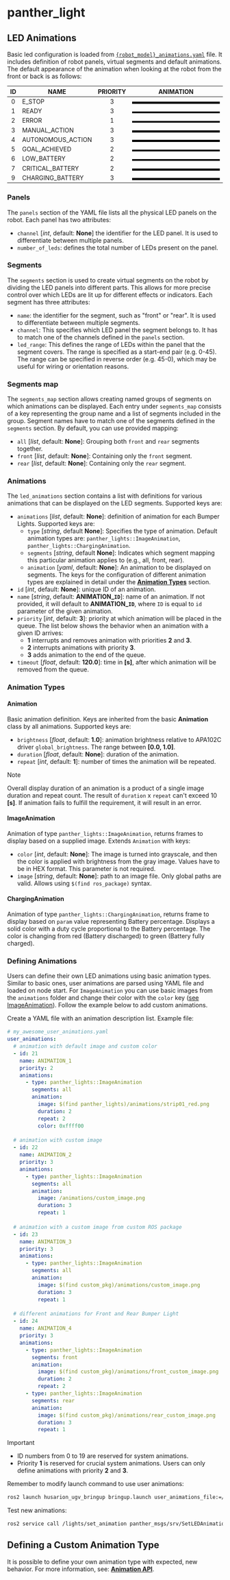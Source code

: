 # panther_light

## LED Animations

Basic led configuration is loaded from [`{robot_model}_animations.yaml`](config) file. It includes definition of robot panels, virtual segments and default animations. The default appearance of the animation when looking at the robot from the front or back is as follows:

|  ID   | NAME              | PRIORITY | ANIMATION                                          |
| :---: | ----------------- | :------: | -------------------------------------------------- |
|   0   | E_STOP            |    3     | ![E_STOP](.docs/E_STOP.webp)                       |
|   1   | READY             |    3     | ![READY](.docs/READY.webp)                         |
|   2   | ERROR             |    1     | ![ERROR](.docs/ERROR.webp)                         |
|   3   | MANUAL_ACTION     |    3     | ![MANUAL_ACTION](.docs/MANUAL_ACTION.webp)         |
|   4   | AUTONOMOUS_ACTION |    3     | ![AUTONOMOUS_ACTION](.docs/AUTONOMOUS_ACTION.webp) |
|   5   | GOAL_ACHIEVED     |    2     | ![GOAL_ACHIEVED](.docs/GOAL_ACHIEVED.webp)         |
|   6   | LOW_BATTERY       |    2     | ![LOW_BATTERY](.docs/LOW_BATTERY.webp)             |
|   7   | CRITICAL_BATTERY  |    2     | ![CRITICAL_BATTERY](.docs/CRITICAL_BATTERY.webp)   |
|   9   | CHARGING_BATTERY  |    3     | ![CHARGING_BATTERY](.docs/CHARGING_BATTERY.webp)   |

### Panels

The `panels` section of the YAML file lists all the physical LED panels on the robot. Each panel has two attributes:

- `channel` [*int*, default: **None**] the identifier for the LED panel. It is used to differentiate between multiple panels.
- `number_of_leds`: defines the total number of LEDs present on the panel.

### Segments

The `segments` section is used to create virtual segments on the robot by dividing the LED panels into different parts. This allows for more precise control over which LEDs are lit up for different effects or indicators. Each segment has three attributes:

- `name`: the identifier for the segment, such as "front" or "rear". It is used to differentiate between multiple segments.
- `channel`: This specifies which LED panel the segment belongs to. It has to match one of the channels defined in the `panels` section.
- `led_range`: This defines the range of LEDs within the panel that the segment covers. The range is specified as a start-end pair (e.g. 0-45). The range can be specified in reverse order (e.g. 45-0), which may be useful for wiring or orientation reasons.

### Segments map

The `segments_map` section allows creating named groups of segments on which animations can be displayed. Each entry under `segments_map` consists of a key representing the group name and a list of segments included in the group. Segment names have to match one of the segments defined in the `segments` section. By default, you can use provided mapping:

- `all` [*list*, default: **None**]: Grouping both `front` and `rear` segments together.
- `front` [*list*, default: **None**]: Containing only the `front` segment.
- `rear` [*list*, default: **None**]: Containing only the `rear` segment.

### Animations

The `led_animations` section contains a list with definitions for various animations that can be displayed on the LED segments. Supported keys are:

- `animations` [*list*, default: **None**]: definition of animation for each Bumper Lights. Supported keys are:
  - `type` [*string*, default **None**]: Specifies the type of animation. Default animation types are: `panther_lights::ImageAnimation`, `panther_lights::ChargingAnimation`.
  - `segments` [*string*, default **None**]: Indicates which segment mapping this particular animation applies to (e.g., all, front, rear).
  - `animation` [*yaml*, default: **None**]: An animation to be displayed on segments. The keys for the configuration of different animation types are explained in detail under the [**Animation Types**](#animation-types) section.
- `id` [*int*, default: **None**]: unique ID of an animation.
- `name` [*string*, default: **ANIMATION_`ID`**]: name of an animation. If not provided, it will default to **ANIMATION_`ID`**, where `ID` is equal to `id` parameter of the given animation.
- `priority` [*int*, default: **3**]: priority at which animation will be placed in the queue. The list below shows the behavior when an animation with a given ID arrives:
  - **1** interrupts and removes animation with priorities **2** and **3**.
  - **2** interrupts animations with priority **3**.
  - **3** adds animation to the end of the queue.
- `timeout` [*float*, default: **120.0**]: time in **[s]**, after which animation will be removed from the queue.

### Animation Types

#### Animation

Basic animation definition. Keys are inherited from the basic **Animation** class by all animations. Supported keys are:

- `brightness` [*float*, default: **1.0**]: animation brightness relative to APA102C driver `global_brightness`. The range between **[0.0, 1.0]**.
- `duration` [*float*, default: **None**]: duration of the animation.
- `repeat` [*int*, default: **1**]: number of times the animation will be repeated.

> [!NOTE]
> Overall display duration of an animation is a product of a single image duration and repeat count. The result of `duration` x `repeat`  can't exceed 10 **[s]**. If animation fails to fulfill the requirement, it will result in an error.

#### ImageAnimation

Animation of type `panther_lights::ImageAnimation`, returns frames to display based on a supplied image. Extends `Animation` with keys:

- `color` [*int*, default: **None**]: The image is turned into grayscale, and then the color is applied with brightness from the gray image. Values have to be in HEX format. This parameter is not required.
- `image` [*string*, default: **None**]: path to an image file. Only global paths are valid. Allows using `$(find ros_package)` syntax.

#### ChargingAnimation

Animation of type `panther_lights::ChargingAnimation`, returns frame to display based on `param` value representing Battery percentage. Displays a solid color with a duty cycle proportional to the Battery percentage. The color is changing from red (Battery discharged) to green (Battery fully charged).

### Defining Animations

Users can define their own LED animations using basic animation types. Similar to basic ones, user animations are parsed using YAML file and loaded on node start. For `ImageAnimation` you can use basic images from the `animations` folder and change their color with the `color` key ([see ImageAnimation](#imageanimation)). Follow the example below to add custom animations.

Create a YAML file with an animation description list. Example file:

```yaml
# my_awesome_user_animations.yaml
user_animations:
  # animation with default image and custom color
  - id: 21
    name: ANIMATION_1
    priority: 2
    animations:
      - type: panther_lights::ImageAnimation
        segments: all
        animation:
          image: $(find panther_lights)/animations/strip01_red.png
          duration: 2
          repeat: 2
          color: 0xffff00

  # animation with custom image
  - id: 22
    name: ANIMATION_2
    priority: 3
    animations:
      - type: panther_lights::ImageAnimation
        segments: all
        animation:
          image: /animations/custom_image.png
          duration: 3
          repeat: 1

  # animation with a custom image from custom ROS package
  - id: 23
    name: ANIMATION_3
    priority: 3
    animations:
      - type: panther_lights::ImageAnimation
        segments: all
        animation:
          image: $(find custom_pkg)/animations/custom_image.png
          duration: 3
          repeat: 1

  # different animations for Front and Rear Bumper Light
  - id: 24
    name: ANIMATION_4
    priority: 3
    animations:
      - type: panther_lights::ImageAnimation
        segments: front
        animation:
          image: $(find custom_pkg)/animations/front_custom_image.png
          duration: 2
          repeat: 2
      - type: panther_lights::ImageAnimation
        segments: rear
        animation:
          image: $(find custom_pkg)/animations/rear_custom_image.png
          duration: 3
          repeat: 1
```

> [!IMPORTANT]
>
> - ID numbers from 0 to 19 are reserved for system animations.
> - Priority **1** is reserved for crucial system animations. Users can only define animations with priority **2** and **3**.

Remember to modify launch command to use user animations:

``` bash
ros2 launch husarion_ugv_bringup bringup.launch user_animations_file:=/my_awesome_user_animations.yaml
```

Test new animations:

```bash
ros2 service call /lights/set_animation panther_msgs/srv/SetLEDAnimation "{animation: {id: 0, param: ''}, repeating: true}"
```

## Defining a Custom Animation Type

It is possible to define your own animation type with expected, new behavior. For more information, see: [**Animation API**](LIGHTS_API.md).
